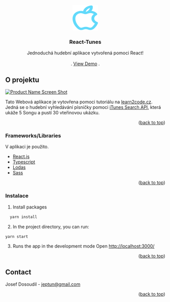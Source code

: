 <div id="top"></div>


<!-- PROJECT LOGO -->
<br />
<div align="center">
  <a href="https://github.com/othneildrew/Best-README-Template">
    <img src="images/logo.svg" alt="Logo" width="80" height="80">
  </a>

  <h3 align="center">React-Tunes</h3>

  <p align="center">
    Jednoduchá hudební aplikace vytvořená pomoci React!
    <br />
    <br />
    .
    <a href="https://react-tunes.netlify.app/">View Demo</a>
    .
  </p>
</div>

<!-- ABOUT THE PROJECT -->
## O projektu

[![Product Name Screen Shot][product-screenshot]](https://example.com)

Tato Webová aplikace je vytovřena pomoci tutoriálu na [learn2code.cz](https://learn2code.cz/aplikace/skupiny#/react/chapters/01-react). Jedná se o hudební vyhledávání písničky pomoci [iTunes Search API](https://affiliate.itunes.apple.com/resources/documentation/itunes-store-web-service-search-api), která ukáže 5 Songu a pustí 30 vteřinovou ukázku.

<p align="right">(<a href="#top">back to top</a>)</p>



### Frameworks/Libraries

V aplikaci je použito.

* [React.js](https://reactjs.org/)
* [Typescript](https://www.typescriptlang.org/)
* [Lodas](https://lodash.com/)
* [Sass](https://sass-lang.com/)


<p align="right">(<a href="#top">back to top</a>)</p>


<!-- GETTING STARTED -->

### Instalace

1. Install packages
```sh
  yarn install 
  ```
2. In the project directory, you can run:
  ```sh
  yarn start 
  ```
3. Runs the app in the development mode Open [http://localhost:3000/](http://localhost:3000)


<p align="right">(<a href="#top">back to top</a>)</p>

<!-- CONTACT -->
## Contact

Josef Dosoudil  - jeptun@gmail.com

<p align="right">(<a href="#top">back to top</a>)</p>


<!-- MARKDOWN LINKS & IMAGES -->

[product-screenshot]: images/screenshot.png